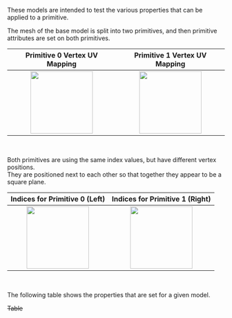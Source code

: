 These models are intended to test the various properties that can be applied to a primitive.  

The mesh of the base model is split into two primitives, and then primitive attributes are set on both primitives.  

Primitive 0 Vertex UV Mapping | Primitive 1 Vertex UV Mapping
:---: | :---:
<img src="./Icon_UVSpace2.png" height="144" width="144" align="middle"> | <img src="./Icon_UVspace3.png" height="144" width="144" align="middle"> 

<br>

Both primitives are using the same index values, but have different vertex positions.  
They are positioned next to each other so that together they appear to be a square plane.

Indices for Primitive 0 (Left) | Indices for Primitive 1 (Right)
:---: | :---:
<img src="./Icon_Indices_Primitive0.png" height="144" width="144" align="middle"> | <img src="./Icon_Indices_Primitive1.png" height="144" width="144" align="middle">


<br>

The following table shows the properties that are set for a given model.  

~~Table~~ 
